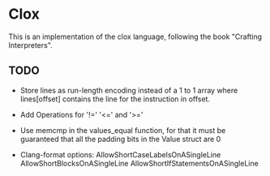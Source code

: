 # Clox

This is an implementation of the clox language, following the book "Crafting Interpreters".

## TODO

- Store lines as run-length encoding instead of a 1 to 1 array where lines\[offset\] contains the line for the instruction in offset.

- Add Operations for '!=' '<=' and '>='

- Use memcmp in the values_equal function, for that it must be guaranteed that
all the padding bits in the Value struct are 0

- Clang-format options:
AllowShortCaseLabelsOnASingleLine
AllowShortBlocksOnASingleLine
AllowShortIfStatementsOnASingleLine
